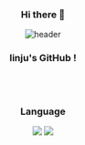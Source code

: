 <div align = "center">

### Hi there 👋

![header](https://capsule-render.vercel.app/api?type=Cylinder&color=timeGradient&height=200&section=header&text=linjuuu&fontSize=100)

### linju's GitHub !
<br/>
<br/>

### Language
<img src="https://img.shields.io/badge/Python-#3776AB?style=for-the-badge&logo=python&logoColor=white"/>

<img src="https://img.shields.io/badge/JAVA-007396?style=for-the-badge&logo=java&logoColor=white">
<!--
**linjuuu/linjuuu** is a ✨ _special_ ✨ repository because its `README.md` (this file) appears on your GitHub profile.

Here are some ideas to get you started:

- 🔭 I’m currently working on ...
- 🌱 I’m currently learning ...
- 👯 I’m looking to collaborate on ...
- 🤔 I’m looking for help with ...
- 💬 Ask me about ...
- 📫 How to reach me: ...
- 😄 Pronouns: ...
- ⚡ Fun fact: ...
-->
</div>